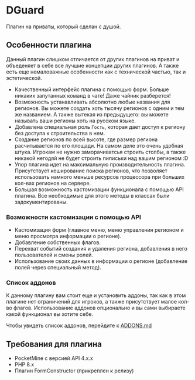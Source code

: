 # DGuard
Плагин на приваты, который сделан с душой.

## Особенности плагина
Данный плагин слишком отличается от других плагинов на приват и объеденяет в себе все лучшие концепции других плагинов.
А также есть еще немаловажные особенности как с технической частью, так и эстетической.
- Качественный интерфейс плагина с помощью форм. Больше никаких запутанных команд в чате! Даже чайник разберется!
- Возможность устанавливать абсолютно любые названия для регионов. 
  Вы можете создать хоть тысячу регионов с одним и тем же названием. 
  А также вытекая из предыдущего: вы можете называть ваши регионы хоть на русском языке.
- Добавлена специальная роль `Гость`, которая дает доступ к региону без доступа к строительства в нем.
- Создание регионов по всей высоте, где размер региона расчитывается по его площади. 
  На самом деле это очень удобная штука. Игрокам не нужно заморачиватсья строить столбы, а также никакой
  негодяй не будет строить пиписьки над вашим регионом :D
- Упор плагина идет на максимальную производительность плагина. Присутствует кеширование поиска регионов, что
  позволяет использовать намного меньше ресурсов процессора при больших кол-вах регионов на сервере.
- Большая возможность кастомизации функционала с помощью API плагина. Все необходимые для этого
  методы в классах были задокументированы.

### Возможности кастомизации с помощью API
- Кастомизация форм (главное меню, меню управления регионом и меню просмотра информации о регионе).
- Добавление собственных флагов.
- Перехват событий создания и удаления региона, добавления в него пользователей и смены ролей.
- Использование своих данных в информации о регионе (добавление полей через специальный метод).

### Список аддонов
К данному плагину вам стоит еще и установить аддоны, так как в этом плагине нет ограничений для игроков, а также
присутствует малое кол-во флагов. Использование аддонов опционально и вы сами выбираете какой функционал вы хотите себе.

Чтобы увидеть список аддонов, перейдите к [ADDONS.md](ADDONS.md)

## Требования для плагина
- PocketMine с версией API 4.x.x
- PHP 8.x
- Плагин FormConstructor (прикреплен к релизу)